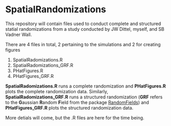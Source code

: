 # SpatialRandomizations
This repository will contain files used to conduct complete and structured statial randomizations from a study conducted by JW Dittel, myself, and SB Vadner Wall.

There are 4 files in total, 2 pertaining to the simulations and 2 for creating figures
1. SpatialRadomizations.R
2. SpatialRadomizations_GRF.R
3. PHatFigures.R
4. PHatFigures_GRF.R

**SpatialRadomizations.R** runs a complete randomization and **PHatFigures.R** plots the complete randomization data. Similarly, **SpatialRadomizations_GRF.R** runs a structured randomization (**GRF** refers to the **G**aussian **R**andom **F**ield from the package [RandomFields](https://cran.r-project.org/web/packages/RandomFields/index.html)) and **PHatFigures_GRF.R** plots the structured randomization data.

More detials will come, but the .R files are here for the time being.

